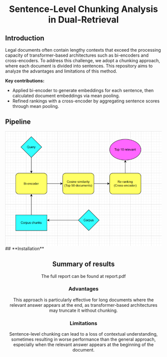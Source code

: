 <div align="center">
    <h1>Sentence-Level Chunking Analysis in Dual-Retrieval</h1>
</div>

## **Introduction**

Legal documents often contain lengthy contexts that exceed the processing capacity of transformer-based architectures such as bi-encoders and cross-encoders. To address this challenge, we adopt a chunking approach, where each document is divided into sentences. This repository aims to analyze the advantages and limitations of this method.

**Key contributions:**
* Applied bi-encoder to generate embeddings for each sentence, then calculated document embeddings via mean pooling. 
* Refined rankings with a cross-encoder by aggregating sentence scores through mean pooling.

## **Pipeline**
<a align="center">
    <img src="assets/pipeline.png" align="center">
## **Installation**

## **Summary of results**

The full report can be found at report.pdf

### **Advantages**

This approach is particularly effective for long documents where the relevant answer appears at the end, as transformer-based architectures may truncate it without chunking.

### **Limitations**

Sentence-level chunking can lead to a loss of contextual understanding, sometimes resulting in worse performance than the general approach, especially when the relevant answer appears at the beginning of the document.

